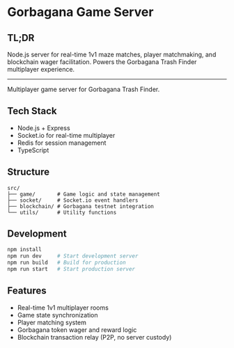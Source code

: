 # Gorbagana Game Server

## TL;DR
Node.js server for real-time 1v1 maze matches, player matchmaking, and blockchain wager facilitation. Powers the Gorbagana Trash Finder multiplayer experience.

---

Multiplayer game server for Gorbagana Trash Finder.

## Tech Stack
- Node.js + Express
- Socket.io for real-time multiplayer
- Redis for session management
- TypeScript

## Structure
```
src/
├── game/       # Game logic and state management
├── socket/     # Socket.io event handlers
├── blockchain/ # Gorbagana testnet integration
└── utils/      # Utility functions
```

## Development
```bash
npm install
npm run dev     # Start development server
npm run build   # Build for production
npm run start   # Start production server
```

## Features
- Real-time 1v1 multiplayer rooms
- Game state synchronization
- Player matching system
- Gorbagana token wager and reward logic
- Blockchain transaction relay (P2P, no server custody)